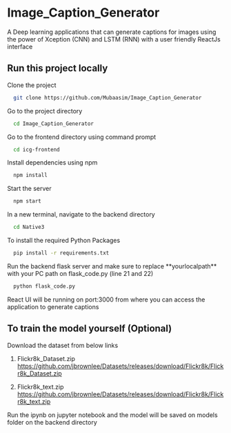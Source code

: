 # Image_Caption_Generator

A Deep learning applications that can generate captions for images using the power of Xception (CNN) and LSTM (RNN) with a user friendly ReactJs interface


## Run this project locally

Clone the project

```bash
  git clone https://github.com/Mubaasim/Image_Caption_Generator
```

Go to the project directory

```bash
  cd Image_Caption_Generator
```
Go to the frontend directory using command prompt

```bash
  cd icg-frontend
```
Install dependencies using npm

```bash
  npm install
```

Start the server

```bash
  npm start
```
In a new terminal, navigate to the backend directory 

```bash
  cd Native3
```
To install the required Python Packages 

```bash
  pip install -r requirements.txt
```
Run the backend flask server and make sure to replace \*\*yourlocalpath\*\* with your PC path on flask_code.py (line 21 and 22) 

```bash
  python flask_code.py
```
React UI will be running on port:3000 from where you can access the application to generate captions

## To train the model yourself (Optional)
Download the dataset from below links
1. Flickr8k_Dataset.zip  https://github.com/jbrownlee/Datasets/releases/download/Flickr8k/Flickr8k_Dataset.zip

2. Flickr8k_text.zip https://github.com/jbrownlee/Datasets/releases/download/Flickr8k/Flickr8k_text.zip

Run the ipynb on jupyter notebook and the model will be saved on models folder on the backend directory


